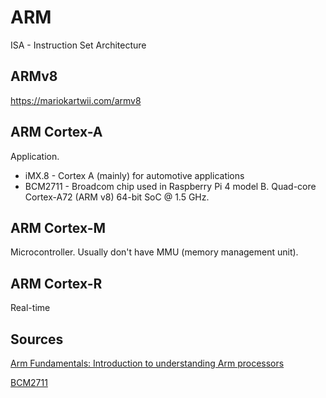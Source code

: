 # ARM

ISA - Instruction Set Architecture

## ARMv8

https://mariokartwii.com/armv8

## ARM Cortex-A

Application.

* iMX.8 - Cortex A (mainly) for automotive applications
* BCM2711 - Broadcom chip used in Raspberry Pi 4 model B. Quad-core
Cortex-A72 (ARM v8) 64-bit SoC @ 1.5 GHz.

## ARM Cortex-M

Microcontroller. Usually don't have MMU (memory management
unit). 

## ARM Cortex-R

Real-time

## Sources

[Arm Fundamentals: Introduction to understanding Arm processors](https://community.arm.com/arm-community-blogs/b/architectures-and-processors-blog/posts/arm-fundamentals-introduction-to-understanding-arm-processors)
 
[BCM2711](https://www.raspberrypi.com/documentation/computers/processors.html#bcm2711)
